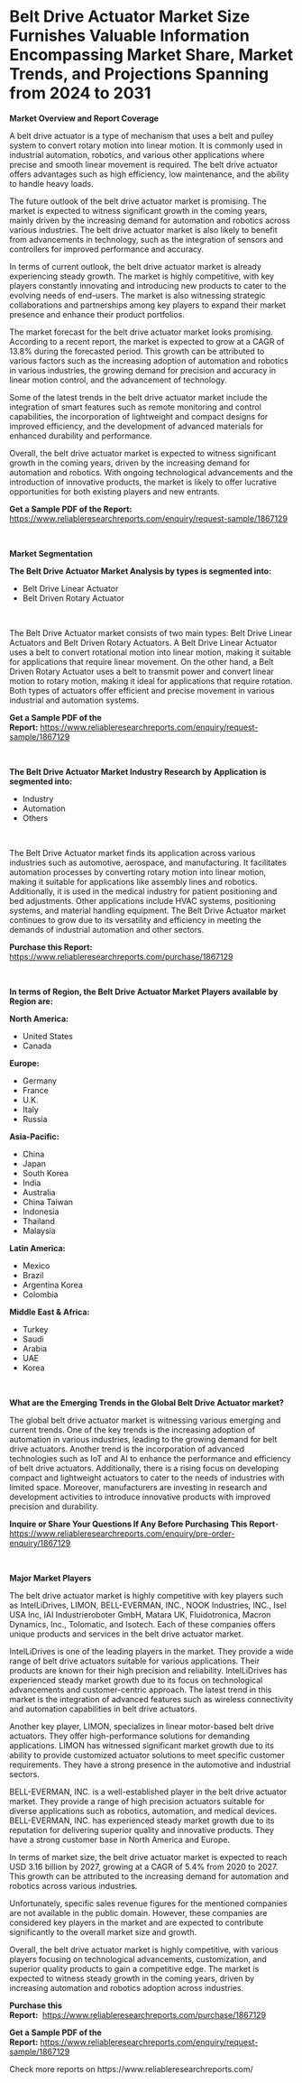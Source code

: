 <p><h1>Belt Drive Actuator Market Size Furnishes Valuable Information Encompassing Market Share, Market Trends, and Projections Spanning from 2024 to 2031</h1></p><p><strong>Market Overview and Report Coverage</strong></p>
<p><p>A belt drive actuator is a type of mechanism that uses a belt and pulley system to convert rotary motion into linear motion. It is commonly used in industrial automation, robotics, and various other applications where precise and smooth linear movement is required. The belt drive actuator offers advantages such as high efficiency, low maintenance, and the ability to handle heavy loads.</p><p>The future outlook of the belt drive actuator market is promising. The market is expected to witness significant growth in the coming years, mainly driven by the increasing demand for automation and robotics across various industries. The belt drive actuator market is also likely to benefit from advancements in technology, such as the integration of sensors and controllers for improved performance and accuracy.</p><p>In terms of current outlook, the belt drive actuator market is already experiencing steady growth. The market is highly competitive, with key players constantly innovating and introducing new products to cater to the evolving needs of end-users. The market is also witnessing strategic collaborations and partnerships among key players to expand their market presence and enhance their product portfolios.</p><p>The market forecast for the belt drive actuator market looks promising. According to a recent report, the market is expected to grow at a CAGR of 13.8% during the forecasted period. This growth can be attributed to various factors such as the increasing adoption of automation and robotics in various industries, the growing demand for precision and accuracy in linear motion control, and the advancement of technology.</p><p>Some of the latest trends in the belt drive actuator market include the integration of smart features such as remote monitoring and control capabilities, the incorporation of lightweight and compact designs for improved efficiency, and the development of advanced materials for enhanced durability and performance.</p><p>Overall, the belt drive actuator market is expected to witness significant growth in the coming years, driven by the increasing demand for automation and robotics. With ongoing technological advancements and the introduction of innovative products, the market is likely to offer lucrative opportunities for both existing players and new entrants.</p></p>
<p><strong>Get a Sample PDF of the Report:</strong> <a href="https://www.reliableresearchreports.com/enquiry/request-sample/1867129">https://www.reliableresearchreports.com/enquiry/request-sample/1867129</a></p>
<p>&nbsp;</p>
<p><strong>Market Segmentation</strong></p>
<p><strong>The Belt Drive Actuator Market Analysis by types is segmented into:</strong></p>
<p><ul><li>Belt Drive Linear Actuator</li><li>Belt Driven Rotary Actuator</li></ul></p>
<p>&nbsp;</p>
<p><p>The Belt Drive Actuator market consists of two main types: Belt Drive Linear Actuators and Belt Driven Rotary Actuators. A Belt Drive Linear Actuator uses a belt to convert rotational motion into linear motion, making it suitable for applications that require linear movement. On the other hand, a Belt Driven Rotary Actuator uses a belt to transmit power and convert linear motion to rotary motion, making it ideal for applications that require rotation. Both types of actuators offer efficient and precise movement in various industrial and automation systems.</p></p>
<p><strong>Get a Sample PDF of the Report:</strong>&nbsp;<a href="https://www.reliableresearchreports.com/enquiry/request-sample/1867129">https://www.reliableresearchreports.com/enquiry/request-sample/1867129</a></p>
<p>&nbsp;</p>
<p><strong>The Belt Drive Actuator Market Industry Research by Application is segmented into:</strong></p>
<p><ul><li>Industry</li><li>Automation</li><li>Others</li></ul></p>
<p>&nbsp;</p>
<p><p>The Belt Drive Actuator market finds its application across various industries such as automotive, aerospace, and manufacturing. It facilitates automation processes by converting rotary motion into linear motion, making it suitable for applications like assembly lines and robotics. Additionally, it is used in the medical industry for patient positioning and bed adjustments. Other applications include HVAC systems, positioning systems, and material handling equipment. The Belt Drive Actuator market continues to grow due to its versatility and efficiency in meeting the demands of industrial automation and other sectors.</p></p>
<p><strong>Purchase this Report:</strong>&nbsp; <a href="https://www.reliableresearchreports.com/purchase/1867129">https://www.reliableresearchreports.com/purchase/1867129</a></p>
<p>&nbsp;</p>
<p><strong>In terms of Region, the Belt Drive Actuator Market Players available by Region are:</strong></p>
<p>
    <p> <strong> North America: </strong>
        <ul>
            <li>United States</li>
            <li>Canada</li>
        </ul>
        </p> 
    <p> <strong> Europe: </strong>
        <ul>
            <li>Germany</li>
            <li>France</li>
            <li>U.K.</li>
            <li>Italy</li>
            <li>Russia</li>
        </ul>
        </p> 
    <p> <strong> Asia-Pacific: </strong>
        <ul>
            <li>China</li>
            <li>Japan</li>
            <li>South Korea</li>
            <li>India</li>
            <li>Australia</li>
            <li>China Taiwan</li>
            <li>Indonesia</li>
            <li>Thailand</li>
            <li>Malaysia</li>
        </ul>
        </p> 
    <p> <strong> Latin America: </strong>
        <ul>
            <li>Mexico</li>
            <li>Brazil</li>
            <li>Argentina Korea</li>
            <li>Colombia</li>
        </ul>
        </p> 
    <p> <strong> Middle East & Africa: </strong>
        <ul>
            <li>Turkey</li>
            <li>Saudi</li>
            <li>Arabia</li>
            <li>UAE</li>
            <li>Korea</li>
        </ul>
    </p>
    </p>
<p>&nbsp;</p>
<p><strong>What are the Emerging Trends in the Global Belt Drive Actuator market?</strong></p>
<p><p>The global belt drive actuator market is witnessing various emerging and current trends. One of the key trends is the increasing adoption of automation in various industries, leading to the growing demand for belt drive actuators. Another trend is the incorporation of advanced technologies such as IoT and AI to enhance the performance and efficiency of belt drive actuators. Additionally, there is a rising focus on developing compact and lightweight actuators to cater to the needs of industries with limited space. Moreover, manufacturers are investing in research and development activities to introduce innovative products with improved precision and durability.</p></p>
<p><strong>Inquire or Share Your Questions If Any Before Purchasing This Report</strong>- <a href="https://www.reliableresearchreports.com/enquiry/pre-order-enquiry/1867129">https://www.reliableresearchreports.com/enquiry/pre-order-enquiry/1867129</a></p>
<p>&nbsp;</p>
<p><strong>Major Market Players</strong></p>
<p><p>The belt drive actuator market is highly competitive with key players such as IntelLiDrives, LIMON, BELL-EVERMAN, INC., NOOK Industries, INC., Isel USA Inc, IAI Industrieroboter GmbH, Matara UK, Fluidotronica, Macron Dynamics, Inc., Tolomatic, and Isotech. Each of these companies offers unique products and services in the belt drive actuator market.</p><p>IntelLiDrives is one of the leading players in the market. They provide a wide range of belt drive actuators suitable for various applications. Their products are known for their high precision and reliability. IntelLiDrives has experienced steady market growth due to its focus on technological advancements and customer-centric approach. The latest trend in this market is the integration of advanced features such as wireless connectivity and automation capabilities in belt drive actuators.</p><p>Another key player, LIMON, specializes in linear motor-based belt drive actuators. They offer high-performance solutions for demanding applications. LIMON has witnessed significant market growth due to its ability to provide customized actuator solutions to meet specific customer requirements. They have a strong presence in the automotive and industrial sectors.</p><p>BELL-EVERMAN, INC. is a well-established player in the belt drive actuator market. They provide a range of high precision actuators suitable for diverse applications such as robotics, automation, and medical devices. BELL-EVERMAN, INC. has experienced steady market growth due to its reputation for delivering superior quality and innovative products. They have a strong customer base in North America and Europe.</p><p>In terms of market size, the belt drive actuator market is expected to reach USD 3.16 billion by 2027, growing at a CAGR of 5.4% from 2020 to 2027. This growth can be attributed to the increasing demand for automation and robotics across various industries.</p><p>Unfortunately, specific sales revenue figures for the mentioned companies are not available in the public domain. However, these companies are considered key players in the market and are expected to contribute significantly to the overall market size and growth.</p><p>Overall, the belt drive actuator market is highly competitive, with various players focusing on technological advancements, customization, and superior quality products to gain a competitive edge. The market is expected to witness steady growth in the coming years, driven by increasing automation and robotics adoption across industries.</p></p>
<p><strong>Purchase this Report:</strong>&nbsp;&nbsp;<a href="https://www.reliableresearchreports.com/purchase/1867129">https://www.reliableresearchreports.com/purchase/1867129</a></p>
<p></p>
<p><strong>Get a Sample PDF of the Report:</strong>&nbsp;<a href="https://www.reliableresearchreports.com/enquiry/request-sample/1867129">https://www.reliableresearchreports.com/enquiry/request-sample/1867129</a></p>
<p>Check more reports on https://www.reliableresearchreports.com/</p>